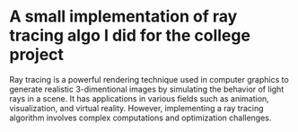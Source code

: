 # A small implementation of ray tracing algo I did for the college project

Ray tracing is a powerful rendering technique used in computer graphics to generate realistic 3-dimentional images by simulating the behavior of light rays in a scene. It has applications in various fields such as animation, visualization, and virtual reality. However, implementing a ray tracing algorithm involves complex computations and optimization challenges.

